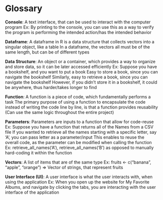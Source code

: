 # Glossary

**Console**: A text interface, that can be used to interact with the computer program
Ex: By printing to the console, you can use this as a way to verify the program is performing the intended action/has the intended behavior

**Dataframe**: A dataframe in R is a data structure that collects vectors into a singular object, like a table
In a dataframe, the vectors all must be of the same length, but can be of different types

**Data Structure**: An object or a container, which provides a way to organize and store data, so it can be later accessed efficiently
Ex: Suppose you have a bookshelf, and you want to put a book
Easy to store a book, since you can navigate the bookshelf
Similarly, easy to retrieve a book, since you can navigate the bookshelf
However, if you didn’t store it in a bookshelf, it could be anywhere, thus harder/takes longer to find

**Function**: A function is a piece of code, which fundamentally performs a task
The primary purpose of using a function to encapsulate the code instead of writing the code line by line, is that a function provides reusability (Can use the same logic throughout the entire project)

**Parameters**: Parameters are inputs to a function that allow for code-reuse
Ex: Suppose you have a function that returns all of the Names from a CSV file
If you wanted to retrieve all the names starting with a specific letter, say ‘A’, you can pass letter as a parameter/input
This enables to reuse the overall code, as the parameter can be modified when calling the function
Ex: retrieve_all_names(‘A’), retrieve_all_names(‘B’) as opposed to manually hard-coding it within the function

**Vectors**: A list of items that are of the same type
Ex: fruits <- c(“banana”, “apple”, “orange”) => Vector of strings, that represent fruits

**User Interface (UI)**: A user interface is what the user interacts with, when using the application
Ex: When you open up the website for My Favorite Albums, and navigate by clicking the tabs, you are interacting with the user interface of the application
